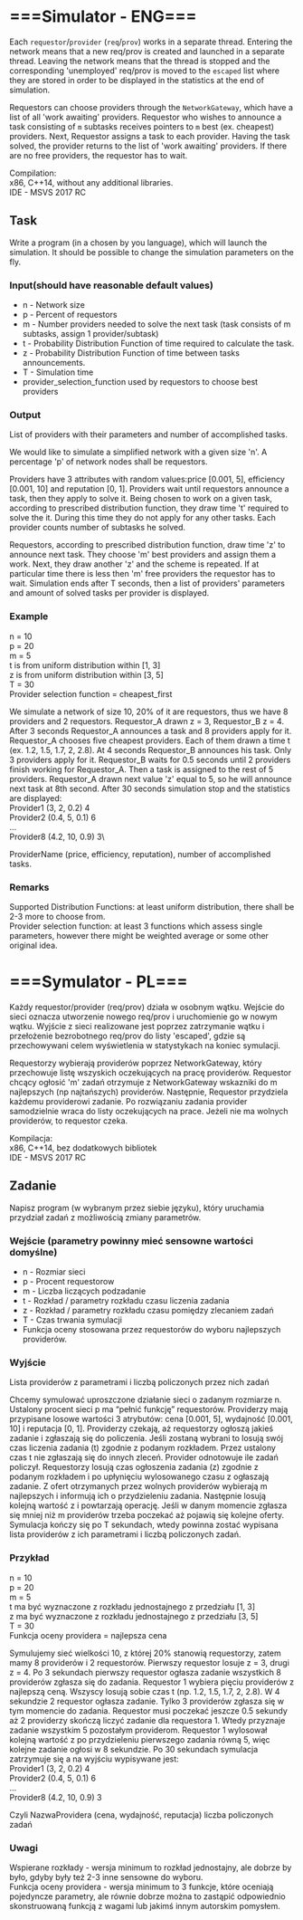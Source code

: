 # ===Simulator - ENG===

Each `requestor`/`provider` (`req`/`prov`) works in a separate thread.
Entering the network means that a new req/prov is created and launched in a separate thread.
Leaving the network means that the thread is stopped and the corresponding 'unemployed' req/prov is moved to the `escaped` list where they are stored in order to be displayed in the statistics at the end of simulation.

Requestors can choose providers through the `NetworkGateway`, which have a list of all 'work awaiting' providers.
Requestor who wishes to announce a task consisting of `m` subtasks receives pointers to `m` best (ex. cheapest) providers.
Next, Requestor assigns a task to each provider.
Having the task solved, the provider returns to the list of 'work awaiting' providers.
If there are no free providers, the requestor has to wait.

Compilation:\
x86, C++14, without any additional libraries.\
IDE - MSVS 2017 RC

## Task

Write a program (in a chosen by you language), which will launch the simulation. 
It should be possible to change the simulation parameters on the fly.

### Input(should have reasonable default values)

* n - Network size
* p - Percent of requestors
* m - Number providers needed to solve the next task (task consists of m subtasks, assign 1 provider/subtask)
* t - Probability Distribution Function of time required to calculate the task.
* z - Probability Distribution Function of time between tasks announcements.
* T - Simulation time
* provider_selection_function used by requestors to choose best providers

### Output

List of providers with their parameters and number of accomplished tasks.

We would like to simulate a simplified network with a given size 'n'.
A percentage 'p' of network nodes shall be requestors.

Providers have 3 attributes with random values:price [0.001, 5], efficiency [0.001, 10] and reputation [0, 1]. 
Providers wait until requestors announce a task, then they apply to solve it.
Being chosen to work on a given task, according to prescribed distribution function, they draw time 't' required to solve the it. During this time they do not apply for any other tasks. Each provider counts number of subtasks he solved.

Requestors, according to prescribed distribution function, draw time 'z' to announce next task.
They choose 'm' best providers and assign them a work.
Next, they draw another 'z' and the scheme is repeated.
If at particular time there is less then 'm' free providers the requestor has to wait.
Simulation ends after T seconds, then a list of providers' parameters and amount of solved tasks per provider is displayed.


### Example

n = 10\
p = 20\
m = 5\
t is from uniform distribution within [1, 3]\
z is from uniform distribution within [3, 5]\
T = 30\
Provider selection function = cheapest_first

We simulate a network of size 10, 20% of it are requestors, thus we have 8 providers and 2 requestors.
Requestor_A drawn z = 3, Requestor_B z = 4. After 3 seconds Requestor_A announces a task and 8 providers apply for it. 
Requestor_A chooses five cheapest providers. Each of them drawn a time t (ex. 1.2, 1.5, 1.7, 2, 2.8). 
At 4 seconds Requestor_B announces his task. Only 3 providers apply for it.
Requestor_B waits for 0.5 seconds until 2 providers finish working for Requestor_A. Then a task is assigned to the rest of 5 providers. 
Requestor_A drawn next value 'z' equal to 5, so he will announce next task at 8th second.
After 30 seconds simulation stop and the statistics are displayed:\
Provider1 (3, 2, 0.2) 4\
Provider2 (0.4, 5, 0.1) 6\
…\
Provider8 (4.2, 10, 0.9) 3\

ProviderName (price, efficiency, reputation), number of accomplished tasks.

### Remarks

Supported Distribution Functions: at least uniform distribution, there shall be 2-3 more to choose from.\
Provider selection function: at least 3 functions which assess single parameters, however there might be weighted average or some other original idea.


# ===Symulator - PL===

Każdy requestor/provider (req/prov) działa w osobnym wątku.
Wejście do sieci oznacza utworzenie nowego req/prov i uruchomienie go w nowym wątku.
Wyjście z sieci realizowane jest poprzez zatrzymanie wątku i przełożenie bezrobotnego req/prov do listy 'escaped', gdzie są przechowywani celem wyświetlenia w statystykach na koniec symulacji.

Requestorzy wybierają providerów poprzez NetworkGateway, który przechowuje listę wszyskich oczekujących na pracę providerów.
Requestor chcący ogłosić 'm' zadań otrzymuje z NetworkGateway wskazniki do m najlepszych (np najtańszych) providerów.
Następnie, Requestor przydziela każdemu providerowi zadanie.
Po rozwiązaniu zadania provider samodzielnie wraca do listy oczekujących na prace.
Jeżeli nie ma wolnych providerów, to requestor czeka.

Kompilacja:\
x86, C++14, bez dodatkowych bibliotek\
IDE - MSVS 2017 RC

## Zadanie

Napisz program (w wybranym przez siebie języku), który uruchamia przydział zadań z możliwością zmiany parametrów.

### Wejście (parametry powinny mieć sensowne wartości domyślne)

* n - Rozmiar sieci
* p - Procent requestorow
* m - Liczba liczących podzadanie
* t - Rozkład / parametry rozkładu czasu liczenia zadania
* z - Rozkład / parametry rozkładu czasu pomiędzy zlecaniem zadań
* T - Czas trwania symulacji
* Funkcja oceny stosowana przez requestorów do wyboru najlepszych providerów.

### Wyjście

Lista providerów z parametrami i liczbą policzonych przez nich zadań

Chcemy symulować uproszczone działanie sieci o zadanym rozmiarze n. Ustalony procent sieci p ma “pełnić funkcję” requestorów.
Providerzy mają przypisane losowe wartości 3 atrybutów: cena [0.001, 5], wydajność [0.001, 10] i reputacja [0, 1].
Providerzy czekają, aż requestorzy ogłoszą jakieś zadanie i zgłaszają się do policzenia.
Jeśli zostaną wybrani to losują swój czas liczenia zadania (t) zgodnie z podanym rozkładem.
Przez ustalony czas t nie zgłaszają się do innych zleceń. Provider odnotowuje ile zadań policzył.
Requestorzy losują czas ogłoszenia zadania (z) zgodnie z podanym rozkładem i po upłynięciu wylosowanego czasu z ogłaszają zadanie.
Z ofert otrzymanych przez wolnych providerów wybierają m najlepszych i informują ich o przydzieleniu zadania.
Następnie losują kolejną wartość z i powtarzają operację.
Jeśli w danym momencie zgłasza się mniej niż m providerów trzeba poczekać aż pojawią się kolejne oferty.
Symulacja kończy się po T sekundach, wtedy powinna zostać wypisana lista providerów z ich parametrami i liczbą policzonych zadań.

### Przykład

n = 10\
p = 20\
m = 5\
t ma być wyznaczone z rozkładu jednostajnego z przedziału [1, 3]\
z ma być wyznaczone z rozkładu jednostajnego z przedziału [3, 5]\
T = 30\
Funkcja oceny providera = najlepsza cena

Symulujemy sieć wielkości 10, z której 20% stanowią requestorzy, zatem mamy 8 providerów i 2 requestorów.
Pierwszy requestor losuje z = 3, drugi z = 4. Po 3 sekundach pierwszy requestor ogłasza zadanie wszystkich 8 providerów zgłasza się do zadania.
Requestor 1 wybiera pięciu providerów z najlepszą ceną. Wszyscy losują sobie czas t (np. 1.2, 1.5, 1.7, 2, 2.8).
W 4 sekundzie 2 requestor ogłasza zadanie. Tylko 3 providerów zgłasza się w tym momencie do zadania. 
Requestor musi poczekać jeszcze 0.5 sekundy aż 2 providerzy skończą liczyć zadanie dla requestora 1. 
Wtedy przyznaje zadanie wszystkim 5 pozostałym providerom.
Requestor 1 wylosował kolejną wartość z po przydzieleniu pierwszego zadania równą 5, więc kolejne zadanie ogłosi w 8 sekundzie.
Po 30 sekundach symulacja zatrzymuje się a na wyjściu wypisywane jest:\
Provider1 (3, 2, 0.2) 4\
Provider2 (0.4, 5, 0.1) 6\
…\
Provider8 (4.2, 10, 0.9) 3

Czyli NazwaProvidera (cena, wydajność, reputacja) liczba policzonych zadań

### Uwagi

Wspierane rozkłady - wersja minimum to rozkład jednostajny, ale dobrze by było, gdyby były też 2-3 inne sensowne do wyboru.\
Funkcja oceny providera - wersja minimum to 3 funkcje, które oceniają pojedyncze parametry, 
ale równie dobrze można to zastąpić odpowiednio skonstruowaną funkcją z wagami lub jakimś innym autorskim pomysłem.
